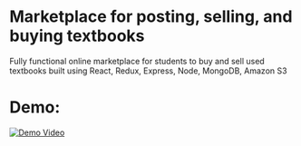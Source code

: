# Marketplace for posting, selling, and buying textbooks

Fully functional online marketplace for students to buy and sell used textbooks built using React, Redux, Express, Node, MongoDB, Amazon S3

# Demo:

[![Demo Video](http://img.youtube.com/vi/DBpFM08OqQY/0.jpg)](http://www.youtube.com/watch?v=DBpFM08OqQY)
